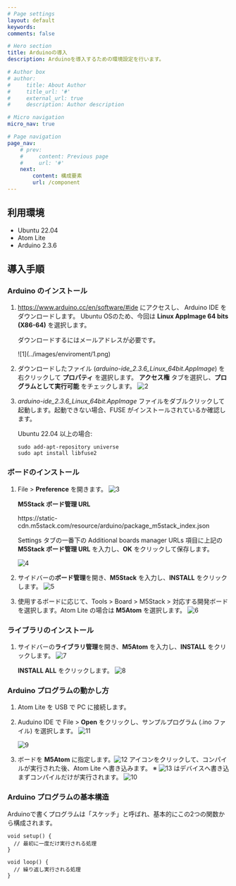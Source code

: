 ```yaml
---
# Page settings
layout: default
keywords:
comments: false

# Hero section
title: Arduinoの導入
description: Arduinoを導入するための環境設定を行います。

# Author box
# author:
#     title: About Author
#     title_url: '#'
#     external_url: true
#     description: Author description

# Micro navigation
micro_nav: true

# Page navigation
page_nav:
    # prev:
    #     content: Previous page
    #     url: '#'
    next:
        content: 構成要素
        url: /component
---
```


利用環境
-------------------------
- Ubuntu 22.04
- Atom Lite
- Arduino 2.3.6

導入手順
-------------------------
### Arduino のインストール
1. <https://www.arduino.cc/en/software/#ide> にアクセスし、 Arduino IDE をダウンロードします。 Ubuntu OSのため、今回は **Linux AppImage 64 bits (X86-64)** を選択します。

    <div class="callout callout--info">
        <p>ダウンロードするにはメールアドレスが必要です。</p>
    </div>
    ![1](../images/enviroment/1.png)

2. ダウンロードしたファイル (*arduino-ide_2.3.6_Linux_64bit.AppImage*) を右クリックして **プロパティ** を選択します。
**アクセス権** タブを選択し、**プログラムとして実行可能** をチェックします。 
    ![2](../images/enviroment/2.png)

3. *arduino-ide_2.3.6_Linux_64bit.AppImage* ファイルをダブルクリックして起動します。起動できない場合、FUSE がインストールされているか確認します。

    Ubuntu 22.04 以上の場合:
    ```
    sudo add-apt-repository universe
    sudo apt install libfuse2
    ```

### ボードのインストール
1. File > **Preference** を開きます。
    ![3](../images/enviroment/3.png)

    <div class="callout callout--info">
        <p><strong>M5Stack ボード管理 URL</strong></p>
        <p>https://static-cdn.m5stack.com/resource/arduino/package_m5stack_index.json</p>
    </div>
    
    Settings タブの一番下の Additional boards manager URLs 項目に上記の **M5Stack ボード管理 URL** を入力し、**OK** をクリックして保存します。

    ![4](../images/enviroment/4.png)

2. サイドバーの**ボード管理**を開き、**M5Stack** を入力し、**INSTALL** をクリックします。
    ![5](../images/enviroment/5.png)

3. 使用するボードに応じて、Tools > Board > M5Stack > 対応する開発ボードを選択します。Atom Lite の場合は **M5Atom** を選択します。
    ![6](../images/enviroment/6.png)

### ライブラリのインストール
1. サイドバーの**ライブラリ管理**を開き、**M5Atom** を入力し、**INSTALL** をクリックします。
    ![7](../images/enviroment/7.png)

    **INSTALL ALL** をクリックします。
    ![8](../images/enviroment/8.png)

### Arduino プログラムの動かし方
1. Atom Lite を USB で PC に接続します。

2. Auduino IDE で File > **Open** をクリックし、サンプルプログラム (.ino ファイル) を選択します。
    ![11](../images/enviroment/11.png)

    ![9](../images/enviroment/9.png)

3. ボードを **M5Atom** に指定します。![12](../images/enviroment/upload.png) アイコンをクリックして、コンパイルが実行された後、Atom Lite へ書き込みます。
    ※ ![13](../images/enviroment/verify.png) はデバイスへ書き込まずコンパイルだけが実行されます。 
    ![10](../images/enviroment/10.png)

### Arduino プログラムの基本構造
Arduinoで書くプログラムは「スケッチ」と呼ばれ、基本的にこの2つの関数から構成されます。
```
void setup() {
  // 最初に一度だけ実行される処理
}

void loop() {
  // 繰り返し実行される処理
}
```